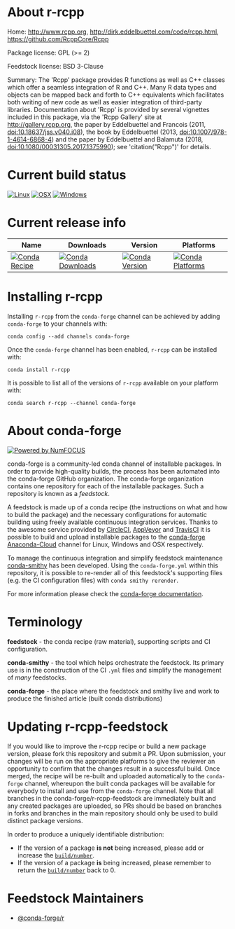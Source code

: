 <!--
# -*- mode: jinja -*-
-->

About r-rcpp
============

Home: http://www.rcpp.org, http://dirk.eddelbuettel.com/code/rcpp.html, https://github.com/RcppCore/Rcpp

Package license: GPL (>= 2)

Feedstock license: BSD 3-Clause

Summary: The 'Rcpp' package provides R functions as well as C++ classes which offer a seamless integration of R and C++. Many R data types and objects can be mapped back and forth to C++ equivalents which facilitates both writing of new code as well as easier integration of third-party libraries. Documentation about 'Rcpp' is provided by several vignettes included in this package, via the 'Rcpp Gallery' site at <http://gallery.rcpp.org>, the paper by Eddelbuettel and Francois (2011, <doi:10.18637/jss.v040.i08>), the book by Eddelbuettel (2013, <doi:10.1007/978-1-4614-6868-4>) and the paper by Eddelbuettel and Balamuta (2018, <doi:10.1080/00031305.2017.1375990>); see 'citation("Rcpp")' for details.



Current build status
====================

[![Linux](https://img.shields.io/circleci/project/github/conda-forge/r-rcpp-feedstock/master.svg?label=Linux)](https://circleci.com/gh/conda-forge/r-rcpp-feedstock)
[![OSX](https://img.shields.io/travis/conda-forge/r-rcpp-feedstock/master.svg?label=macOS)](https://travis-ci.org/conda-forge/r-rcpp-feedstock)
[![Windows](https://img.shields.io/appveyor/ci/conda-forge/r-rcpp-feedstock/master.svg?label=Windows)](https://ci.appveyor.com/project/conda-forge/r-rcpp-feedstock/branch/master)

Current release info
====================

| Name | Downloads | Version | Platforms |
| --- | --- | --- | --- |
| [![Conda Recipe](https://img.shields.io/badge/recipe-r--rcpp-green.svg)](https://anaconda.org/conda-forge/r-rcpp) | [![Conda Downloads](https://img.shields.io/conda/dn/conda-forge/r-rcpp.svg)](https://anaconda.org/conda-forge/r-rcpp) | [![Conda Version](https://img.shields.io/conda/vn/conda-forge/r-rcpp.svg)](https://anaconda.org/conda-forge/r-rcpp) | [![Conda Platforms](https://img.shields.io/conda/pn/conda-forge/r-rcpp.svg)](https://anaconda.org/conda-forge/r-rcpp) |

Installing r-rcpp
=================

Installing `r-rcpp` from the `conda-forge` channel can be achieved by adding `conda-forge` to your channels with:

```
conda config --add channels conda-forge
```

Once the `conda-forge` channel has been enabled, `r-rcpp` can be installed with:

```
conda install r-rcpp
```

It is possible to list all of the versions of `r-rcpp` available on your platform with:

```
conda search r-rcpp --channel conda-forge
```


About conda-forge
=================

[![Powered by NumFOCUS](https://img.shields.io/badge/powered%20by-NumFOCUS-orange.svg?style=flat&colorA=E1523D&colorB=007D8A)](http://numfocus.org)

conda-forge is a community-led conda channel of installable packages.
In order to provide high-quality builds, the process has been automated into the
conda-forge GitHub organization. The conda-forge organization contains one repository
for each of the installable packages. Such a repository is known as a *feedstock*.

A feedstock is made up of a conda recipe (the instructions on what and how to build
the package) and the necessary configurations for automatic building using freely
available continuous integration services. Thanks to the awesome service provided by
[CircleCI](https://circleci.com/), [AppVeyor](https://www.appveyor.com/)
and [TravisCI](https://travis-ci.org/) it is possible to build and upload installable
packages to the [conda-forge](https://anaconda.org/conda-forge)
[Anaconda-Cloud](https://anaconda.org/) channel for Linux, Windows and OSX respectively.

To manage the continuous integration and simplify feedstock maintenance
[conda-smithy](https://github.com/conda-forge/conda-smithy) has been developed.
Using the ``conda-forge.yml`` within this repository, it is possible to re-render all of
this feedstock's supporting files (e.g. the CI configuration files) with ``conda smithy rerender``.

For more information please check the [conda-forge documentation](https://conda-forge.org/docs/).

Terminology
===========

**feedstock** - the conda recipe (raw material), supporting scripts and CI configuration.

**conda-smithy** - the tool which helps orchestrate the feedstock.
                   Its primary use is in the construction of the CI ``.yml`` files
                   and simplify the management of *many* feedstocks.

**conda-forge** - the place where the feedstock and smithy live and work to
                  produce the finished article (built conda distributions)


Updating r-rcpp-feedstock
=========================

If you would like to improve the r-rcpp recipe or build a new
package version, please fork this repository and submit a PR. Upon submission,
your changes will be run on the appropriate platforms to give the reviewer an
opportunity to confirm that the changes result in a successful build. Once
merged, the recipe will be re-built and uploaded automatically to the
`conda-forge` channel, whereupon the built conda packages will be available for
everybody to install and use from the `conda-forge` channel.
Note that all branches in the conda-forge/r-rcpp-feedstock are
immediately built and any created packages are uploaded, so PRs should be based
on branches in forks and branches in the main repository should only be used to
build distinct package versions.

In order to produce a uniquely identifiable distribution:
 * If the version of a package **is not** being increased, please add or increase
   the [``build/number``](https://conda.io/docs/user-guide/tasks/build-packages/define-metadata.html#build-number-and-string).
 * If the version of a package **is** being increased, please remember to return
   the [``build/number``](https://conda.io/docs/user-guide/tasks/build-packages/define-metadata.html#build-number-and-string)
   back to 0.

Feedstock Maintainers
=====================

* [@conda-forge/r](https://github.com/conda-forge/r/)


